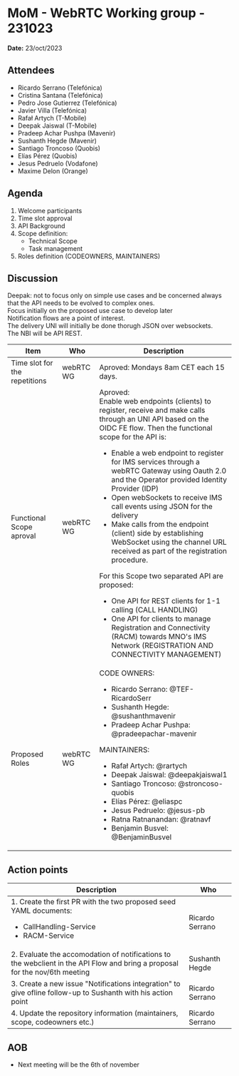 # MoM - WebRTC Working group - 231023

**Date:** 23/oct/2023

## Attendees

* Ricardo Serrano (Telefónica)
* Cristina Santana (Telefónica)
* Pedro Jose Gutierrez (Telefónica)
* Javier Villa (Telefónica)
* Rafał Artych (T-Mobile)
* Deepak Jaiswal (T-Mobile)
* Pradeep Achar Pushpa (Mavenir)
* Sushanth Hegde (Mavenir)
* Santiago Troncoso (Quobis)
* Elías Pérez (Quobis)
* Jesus Pedruelo (Vodafone)
* Maxime Delon (Orange)

## Agenda

1. Welcome participants 
2. Time slot approval
3. API Background
4. Scope definition:
   <ul><li>Technical Scope
   <li>Task management</ul>
5. Roles definition (CODEOWNERS, MAINTAINERS)


## Discussion

Deepak: not to focus only on simple use cases and be concerned always that the API needs to be evolved to complex ones.  
Focus initially on the proposed use case to develop later  
Notification flows are a point of interest.  
The delivery UNI will initially be done thorugh JSON over websockets.  
The NBI will be API REST.

| Item | Who | Description |
| ---- | --- | ----------- |
| Time slot for the repetitions | webRTC WG| Aproved: Mondays 8am CET each 15 days. |
|Functional Scope aproval| webRTC WG| Aproved: <br> Enable web endpoints (clients) to register, receive and make calls through an UNI API based on the OIDC FE flow. Then the functional scope for the API is: <ul><li> Enable a web endpoint to register for IMS services through a webRTC Gateway using Oauth 2.0 and the Operator provided Identity Provider (IDP) <li> Open webSockets to receive IMS call events using JSON for the delivery <li> Make calls from the endpoint (client) side by establishing WebSocket using the channel URL received as part of the registration procedure.</ul> For this Scope two separated API are proposed: <ul><li> One API for REST clients for 1-1 calling (CALL HANDLING) <li> One API for clients to manage Registration and Connectivity (RACM) towards MNO's IMS Network (REGISTRATION AND CONNECTIVITY MANAGEMENT)</ul>|
|Proposed Roles| webRTC WG | CODE OWNERS: <ul><li> Ricardo Serrano: @TEF-RicardoSerr <li> Sushanth Hegde: @sushanthmavenir <li> Pradeep Achar Pushpa: @pradeepachar-mavenir </ul> MAINTAINERS: <ul><li>Rafał Artych: @rartych <li> Deepak Jaiswal: @deepakjaiswal1 <li> Santiago Troncoso: @stroncoso-quobis <li> Elías Pérez: @eliaspc <li>Jesus Pedruelo: @jesus-pb <li> Ratna Ratnanandan: @ratnavf <li> Benjamin Busvel: @BenjaminBusvel </ul>|

## Action points

| Description | Who | 
| ----------- | --- |
| 1. Create the first PR with the two proposed seed YAML documents: <ul><li> CallHandling-Service <li> RACM-Service| Ricardo Serrano|
| 2. Evaluate the accomodation of notifications to the webclient in the API Flow and bring a proposal for the nov/6th meeting | Sushanth Hegde |
| 3. Create a new issue "Notifications integration" to give ofline follow-up to Sushanth with his action point | Ricardo Serrano |
| 4. Update the repository information (maintainers, scope, codeowners etc.) | Ricardo Serrano |

## AOB
* Next meeting will be the 6th of november 
